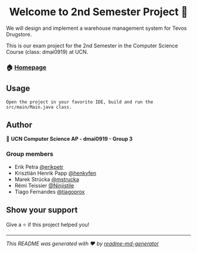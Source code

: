 <h1 align="center">Welcome to 2nd Semester Project 👋</h1>
<p>We will design and implement a warehouse management system for Tevos Drugstore.</p>
<p>This is our exam project for the 2nd Semester in the Computer Science Course (class: dmai0919) at UCN.</p>

### 🏠 [Homepage](https://github.com/dmai0919-group3/2nd-semester-project)

## Usage

```
Open the project in your favorite IDE, build and run the src/main/Main.java class.
```

## Author

👤 **UCN Computer Science AP - dmai0919 - Group 3**


### Group members
* Erik Petra [@erikpetr](https://github.com/erikpetr)
* Krisztián Henrik Papp [@henkyfen](https://github.com/henkyfen)
* Marek Strúcka [@mstrucka](https://github.com/mstrucka)
* Rémi Teissier [@Ninjistile](https://github.com/Ninjistile)
* Tiago Fernandes [@tiagoprox](https://github.com/tiagoprox)


## Show your support

Give a ⭐️ if this project helped you!

***
_This README was generated with ❤️ by [readme-md-generator](https://github.com/kefranabg/readme-md-generator)_
